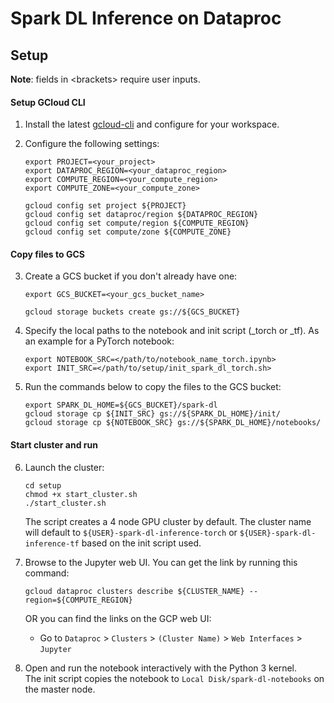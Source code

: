 # Spark DL Inference on Dataproc

## Setup

**Note**: fields in \<brackets\> require user inputs.

#### Setup GCloud CLI

1. Install the latest [gcloud-cli](https://cloud.google.com/sdk/docs/install) and configure for your workspace.

2. Configure the following settings:
    ```shell
    export PROJECT=<your_project>
    export DATAPROC_REGION=<your_dataproc_region>
    export COMPUTE_REGION=<your_compute_region>
    export COMPUTE_ZONE=<your_compute_zone>

    gcloud config set project ${PROJECT}
    gcloud config set dataproc/region ${DATAPROC_REGION}
    gcloud config set compute/region ${COMPUTE_REGION}
    gcloud config set compute/zone ${COMPUTE_ZONE}
    ```

#### Copy files to GCS

3. Create a GCS bucket if you don't already have one:
    ```shell
    export GCS_BUCKET=<your_gcs_bucket_name>

    gcloud storage buckets create gs://${GCS_BUCKET} 
    ```

4.  Specify the local paths to the notebook and init script (_torch or _tf). 
    As an example for a PyTorch notebook:
    ```shell
    export NOTEBOOK_SRC=</path/to/notebook_name_torch.ipynb>
    export INIT_SRC=</path/to/setup/init_spark_dl_torch.sh>
    ```
    
5. Run the commands below to copy the files to the GCS bucket:
    ```shell
    export SPARK_DL_HOME=${GCS_BUCKET}/spark-dl
    gcloud storage cp ${INIT_SRC} gs://${SPARK_DL_HOME}/init/
    gcloud storage cp ${NOTEBOOK_SRC} gs://${SPARK_DL_HOME}/notebooks/
    ```

#### Start cluster and run

6. Launch the cluster:
    ```shell
    cd setup
    chmod +x start_cluster.sh
    ./start_cluster.sh
    ```
    The script creates a 4 node GPU cluster by default.
    The cluster name will default to `${USER}-spark-dl-inference-torch` or `${USER}-spark-dl-inference-tf` based on the init script used.

7. Browse to the Jupyter web UI. You can get the link by running this command:
    ```shell
    gcloud dataproc clusters describe ${CLUSTER_NAME} --region=${COMPUTE_REGION}
    ```

    OR you can find the links on the GCP web UI:
    - Go to `Dataproc` > `Clusters` > `(Cluster Name)` > `Web Interfaces` > `Jupyter`

8. Open and run the notebook interactively with the Python 3 kernel.  
The init script copies the notebook to `Local Disk/spark-dl-notebooks` on the master node.  